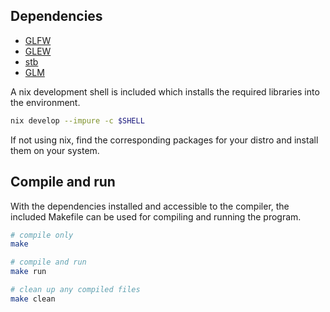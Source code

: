 ## Dependencies

- [GLFW](https://github.com/glfw/glfw)
- [GLEW](https://github.com/nigels-com/glew)
- [stb](https://github.com/nothings/stb)
- [GLM](https://github.com/g-truc/glm)

A nix development shell is included which installs the required libraries into the environment.

```sh
nix develop --impure -c $SHELL
```

If not using nix, find the corresponding packages for your distro and install them on your system.

## Compile and run

With the dependencies installed and accessible to the compiler,
the included Makefile can be used for compiling and running the program.

```sh
# compile only
make

# compile and run
make run

# clean up any compiled files
make clean
```
